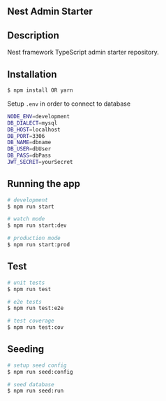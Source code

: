 ## Nest Admin Starter

## Description

Nest framework TypeScript admin starter repository.

## Installation

```bash
$ npm install OR yarn
```

Setup `.env` in order to connect to database

```bash
NODE_ENV=development
DB_DIALECT=mysql
DB_HOST=localhost
DB_PORT=3306
DB_NAME=dbname
DB_USER=dbUser
DB_PASS=dbPass
JWT_SECRET=yourSecret
```

## Running the app

```bash
# development
$ npm run start

# watch mode
$ npm run start:dev

# production mode
$ npm run start:prod
```

## Test

```bash
# unit tests
$ npm run test

# e2e tests
$ npm run test:e2e

# test coverage
$ npm run test:cov
```

## Seeding

```bash
# setup seed config
$ npm run seed:config

# seed database
$ npm run seed:run
```
